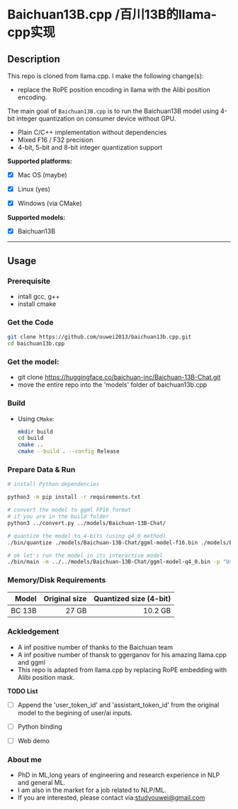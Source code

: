 # Baichuan13B.cpp /百川13B的llama-cpp实现


## Description

This repo is cloned from llama.cpp. I make the following change(s):

- replace the RoPE position encoding in llama with the Alibi position encoding.
  
The main goal of `Baichuan13B.cpp` is to run the Baichuan13B model using 4-bit integer quantization on consumer device without GPU.

- Plain C/C++ implementation without dependencies
- Mixed F16 / F32 precision
- 4-bit, 5-bit and 8-bit integer quantization support


**Supported platforms:**

- [X] Mac OS (maybe)
- [X] Linux (yes)
- [X] Windows (via CMake)


**Supported models:**

- [X] Baichuan13B 

---

## Usage

### Prerequisite
- intall gcc, g++ 
- install cmake
  
### Get the Code

```bash
git clone https://github.com/ouwei2013/baichuan13b.cpp.git
cd baichuan13b.cpp
```

### Get the model:
- git clone https://huggingface.co/baichuan-inc/Baichuan-13B-Chat.git
- move the entire repo into the 'models' folder of baichuan13b.cpp

### Build

- Using `CMake`:

    ```bash
    mkdir build
    cd build
    cmake ..
    cmake --build . --config Release
    ```

### Prepare Data & Run

```bash
# install Python dependencies

python3 -m pip install -r requirements.txt

# convert the model to ggml FP16 format
# if you are in the build folder
python3 ../convert.py ../models/Baichuan-13B-Chat/

# quantize the model to 4-bits (using q4_0 method)
./bin/quantize ./models/Baichuan-13B-Chat/ggml-model-f16.bin ./models/Baichuan-13B-Chat/ggml-model-q4_0.bin q4_0

# ok let's run the model in its interactive model
./bin/main -m ../../models/Baichuan-13B-Chat/ggml-model-q4_0.bin -p "User:" -i -r 'User:' -c 1024

```

### Memory/Disk Requirements

| Model | Original size | Quantized size (4-bit) |
|------:|--------------:|-----------------------:|
| BC 13B|         27 GB |                 10.2 GB|


### Ackledgement
- A inf positive number of thanks to the Baichuan team
- A inf positive number of thansk to ggerganov for his amazing llama.cpp and ggml 
- This repo is adapted from llama.cpp by replacing RoPE embedding with Alibi position mask. 



**TODO List**

- [ ] Append the 'user_token_id' and 'assistant_token_id' from the original model to the begining of user/ai inputs. 
- [ ] Python binding
- [ ] Web demo 


### About me 
- PhD in ML,long years of engineering and research experience in NLP and general ML. 
- I am also in the market for a job related to NLP/ML.
- If you are interested, please contact via:studyouwei@gmail.com